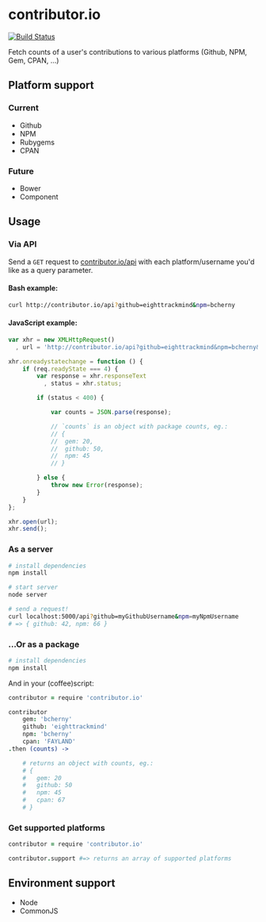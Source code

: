contributor.io
==============

[![Build Status](https://travis-ci.org/eighttrackmind/contributor.io.png)](https://travis-ci.org/eighttrackmind/contributor.io.png)

Fetch counts of a user's contributions to various platforms (Github, NPM, Gem, CPAN, ...)

## Platform support

### Current

- Github
- NPM
- Rubygems
- CPAN

### Future

- Bower
- Component

## Usage

### Via API

Send a `GET` request to [contributor.io/api](http://contributor.io/api) with each platform/username you'd like as a query parameter.

#### Bash example:

```bash
curl http://contributor.io/api?github=eighttrackmind&npm=bcherny
```

#### JavaScript example:

```js
var xhr = new XMLHttpRequest()
  , url = 'http://contributor.io/api?github=eighttrackmind&npm=bcherny&gem=bcherny';

xhr.onreadystatechange = function () {
	if (req.readyState === 4) {
		var response = xhr.responseText
		  , status = xhr.status;

		if (status < 400) {

			var counts = JSON.parse(response);

			// `counts` is an object with package counts, eg.:
			// {
			//	gem: 20,
			//	github: 50,
			//	npm: 45
			// }

		} else {
			throw new Error(response);
		}
	}
};

xhr.open(url);
xhr.send();
```

### As a server

```bash
# install dependencies
npm install

# start server
node server

# send a request!
curl localhost:5000/api?github=myGithubUsername&npm=myNpmUsername
# => { github: 42, npm: 66 }
```

### ...Or as a package

```bash
# install dependencies
npm install
```
And in your (coffee)script:

```coffee
contributor = require 'contributor.io'

contributor
	gem: 'bcherny'
	github: 'eighttrackmind'
	npm: 'bcherny'
	cpan: 'FAYLAND'
.then (counts) ->

	# returns an object with counts, eg.:
	# {
	#	gem: 20
	#	github: 50
	#	npm: 45
	#	cpan: 67
	# }
```

### Get supported platforms

```coffee
contributor = require 'contributor.io'

contributor.support #=> returns an array of supported platforms
```

## Environment support

- Node
- CommonJS